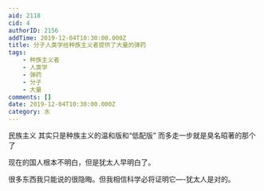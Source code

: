 ```yaml
---
aid: 2118
cid: 4
authorID: 2156
addTime: 2019-12-04T10:30:00.000Z
title: 分子人类学给种族主义者提供了大量的弹药
tags:
    - 种族主义者
    - 人类学
    - 弹药
    - 分子
    - 大量
comments: []
date: 2019-12-04T10:30:00.000Z
category: 水
---
```


民族主义 其实只是种族主义的温和版和“低配版” 而多走一步就是臭名昭著的那个了

现在的国人根本不明白，但是犹太人早明白了。

很多东西我只能说的很隐晦。但我相信科学必将证明它—-犹太人是对的。
